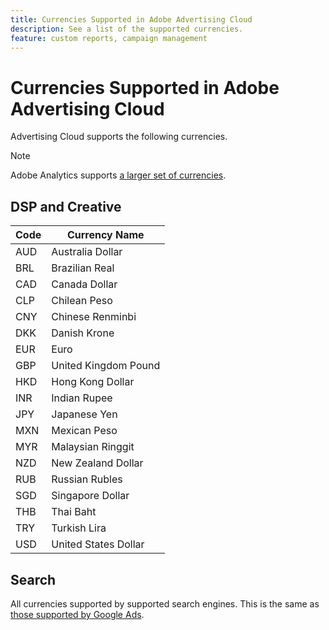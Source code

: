 ```yaml
---
title: Currencies Supported in Adobe Advertising Cloud
description: See a list of the supported currencies.
feature: custom reports, campaign management
---
```


# Currencies Supported in Adobe Advertising Cloud

Advertising Cloud supports the following currencies.

>[!NOTE]
>
>Adobe Analytics supports [a larger set of currencies](https://experienceleague.adobe.com/docs/analytics/admin/admin-tools/currency.html).

## DSP and Creative

|  Code  | Currency Name  |
|---|---|
|  AUD  | Australia Dollar  |
|  BRL  | Brazilian Real  |
|  CAD  | Canada Dollar  |
|  CLP  | Chilean Peso  |
|  CNY  | Chinese Renminbi  |
|  DKK  | Danish Krone  |
|  EUR  | Euro  |
|  GBP  | United Kingdom Pound  |
|  HKD  | Hong Kong Dollar  |
|  INR  | Indian Rupee  |
|  JPY  | Japanese Yen  |
|  MXN  | Mexican Peso  |
|  MYR  | Malaysian Ringgit  |
|  NZD  | New Zealand Dollar  |
|  RUB  | Russian Rubles  |
|  SGD  | Singapore Dollar  |
|  THB  | Thai Baht  |
|  TRY  | Turkish Lira  |
|  USD  | United States Dollar  |

## Search

All currencies supported by supported search engines. This is the same as [those supported by Google Ads](https://developers.google.com/adwords/api/docs/appendix/codes-formats#currency-codes).
